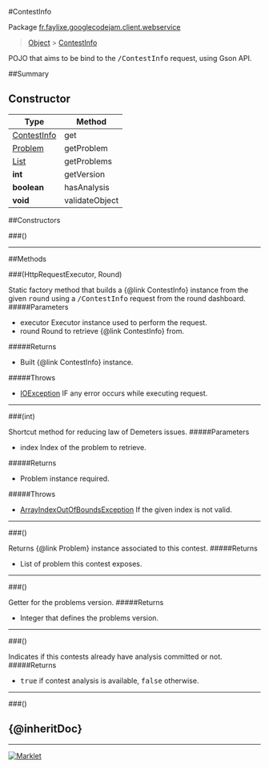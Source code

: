 #ContestInfo

Package [fr.faylixe.googlecodejam.client.webservice](README.md)<br>
> [Object](../../../../java/lang/Object.md) > [ContestInfo](ContestInfo.md)

<p>POJO that aims to be bind to the <tt>/ContestInfo</tt>
 request, using Gson API.</p>

##Summary

Constructor
 --- 
Type | Method
 --- | --- 
[ContestInfo](ContestInfo.md) | get
[Problem](Problem.md) | getProblem
[List](../../../../java/util/List.md) | getProblems
**int** | getVersion
**boolean** | hasAnalysis
**void** | validateObject

##Constructors

###()



---

##Methods

###(HttpRequestExecutor, Round)


Static factory method that builds a {@link ContestInfo} instance
 from the given <tt>round</tt> using a <tt>/ContestInfo</tt>
 request from the round dashboard.
#####Parameters


* executor Executor instance used to perform the request.
* round Round to retrieve {@link ContestInfo} from.

#####Returns


* Built {@link ContestInfo} instance.

#####Throws

* [IOException](../../../../java/io/IOException.md) IF any error occurs while executing request.

---
###(int)


Shortcut method for reducing law of Demeters issues.
#####Parameters


* index Index of the problem to retrieve.

#####Returns


* Problem instance required.

#####Throws

* [ArrayIndexOutOfBoundsException](../../../../java/lang/ArrayIndexOutOfBoundsException.md) If the given index is not valid.

---
###()


Returns {@link Problem} instance associated
 to this contest.
#####Returns


* List of problem this contest exposes.

---
###()


Getter for the problems version.
#####Returns


* Integer that defines the problems version.

---
###()


Indicates if this contests already have
 analysis committed or not.
#####Returns


* <tt>true</tt> if contest analysis is available, <tt>false</tt> otherwise.

---
###()


{@inheritDoc}
---
---
[![Marklet](https://img.shields.io/badge/Generated%20by-Marklet-green.svg)](https://github.com/Faylixe/marklet)